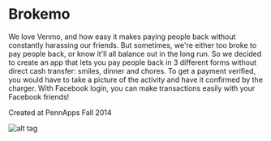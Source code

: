 # Brokemo

We love Venmo, and how easy it makes paying people back without constantly harassing our friends. But sometimes, we're either too broke to pay people back, or know it'll all balance out in the long run. So we decided to create an app that lets you pay people back in 3 different forms without direct cash transfer: smiles, dinner and chores. 
To get a payment verified, you would have to take a picture of the activity and have it confirmed by the charger. 
With Facebook login, you can make transactions easily with your Facebook friends!

Created at PennApps Fall 2014 

![alt tag](http://s3.amazonaws.com/challengepost/photos/production/software_photos/000/158/196/datas/xlarge.png?1410701722)
